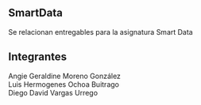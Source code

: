 ## SmartData  

Se relacionan entregables para la asignatura Smart Data  

## Integrantes 
Angie Geraldine Moreno González  
Luis Hermogenes Ochoa Buitrago  
Diego David Vargas Urrego  
